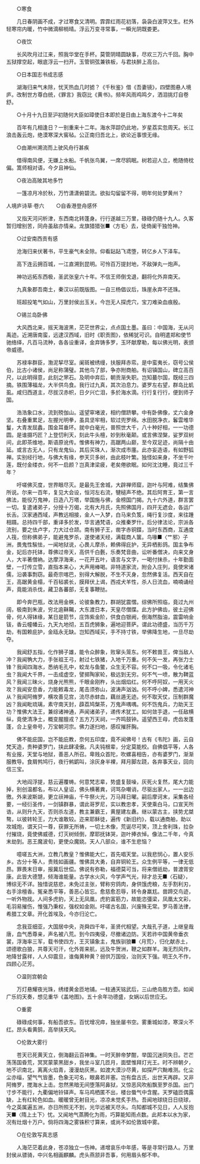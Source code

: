 <!-- { "loadSidebar": true } -->
　　○寒食

　　几日春阴画不成，才过寒食又清明。霏霏红雨花初落，袅袅白波萍又生。栏外轻寒帘内暖，竹中微滴柳梢晴。浮云万变寻常事，一瞬光阴既娄更。

　　○夜饮

　　长风吹月过江来，照我华堂在手杯。莫管阴晴圆缺事，尽欢三万六千回。胸中五狱撑空起，眼底浮云一扫开。玉管铜弦兼铁板，与君扶醉上高台。

　　○日本国志书成志感

　　湖海归来气未除，忧天热血几时摅？《千秋鉴》借《吾妻镜》，四壁图悬人境庐。改制世方尊白统，《罪言》我窃比《黄书》。频年风雨鸡鸣夕，洒泪挑灯自卷舒。

　　○十月十九日至沪初随何大臣如璋使日本即於是日由上海东渡今十二年矣

　　百年有几相逢日？一别重来十二年。海水萍踪仍此地，岁星荔实忽周天。长江浪击轰云炮，绝漠寒深大窖毡。公正南归吾北上，欲论近事恨无缘。

　　○由潮州溯流而上驶风舟行甚疾

　　借得南风便，无嫌上水船。千帆张鸟翼，一席尽鸥眠。树若迎人立，桅随倚枕偏。篙师相对语，今夕且神仙。

　　○夜泊高陂其地多竹

　　一篷凉月冷於秋，万竹潇潇俯碧流。欲拟勾留留不得，明年何处梦黄州？


人境庐诗草·卷六 
　　○自香港登舟感怀

　　又指天河问析津，东西南北转蓬身。行行遂越三万里，碌碌仍随十九人。久客暂归增别苦，同舟虽敌亦情亲。龙旗猎猎张■〈方毛〉去，徒倚阑干独怆神。

　　○过安南西贡有感

　　沧海归来伏著书，平生豪气未全除。仰看跕跕飞鸢堕，转亿乡人下泽车。

　　高下连云拥百城，一江直溯到昆明。可怜百万提封地，不敌弹丸一炮声。

　　神功远拓东西极，圣武张皇六十年。不信王师倒戈退，翻将化外弃南天。

　　九真象郡吾南土，秦汉以前既版图。一自三杨倡议后，珠崖永弃不还珠。

　　班超投笔气如山，万里封侯出玉关。今岂无人探虎穴，宝刀难染血痕殷。

　　○锡兰岛卧佛

　　大风西北来，摇天海波黑，茫茫世界尘，点点国土墨。虽曰：中国海，无从问禹迹。近溯唐南蛮，远逮汉西域，旧时《职贡图》，依稀犹可识。自明遣郑和使节驰络绎，凡百马流种，各各设重译，金弃铸多罗，玉环献摩勒，每以佛光明，表颁帝威德。

　　苏禄率群臣，渤泥挈尽室。阑斑被绣缦，扶服拜赤帟。是中蛮夷长，窃号公侯伯，比古小诸侯，尚足称蒲璧。其他鸟了部，争亦附商舶。有诏镇国山，碑立高百尺，以此明得意，此刻之罘石。及明中弃后，朝贡渐失职。岂知蕞尔国，既经三四摘。铁围薄福龙，大半供鸟食。我行过九真，其次泊息力。婆罗左右望，群岛比虮虱。咸归西道主，尽拔汉赤帜，日夕兴亡泪，多於海水滴。行行复行行，便到师子国。

　　浩浩象口水，流到殑伽山。遥望窣堵波，相约僧跻攀。中有卧佛像，丈六金身坚。右叠重累足，左握光明拳，虽具坚牢相，软过兜罗绵。水田脱净衣，鬊雲堆华鬘，大青发屈蠡，围金耳垂环。就中白毫光，普照世大千，八十种好相，一一功德圆。是谁摄巧匠？上登忉利天，刻此牛头檀，妙到秋毫颠。或言佛涅槃，娑罗双树间，此即茶维地，斯语原讹传。惟佛有神力，高踞两山巅，至今双足迹，尚隔十由延。或言古无人，只有龙鬼仙，其后买珠人，渐次成市廛。此亦妄造语，有如野狐禅。实别经行地，与佛大有缘，参天贝多树，由此枝叶繁。独怪如来身，不坐千叶莲，既付金缕衣，何不一启颜？岂真津梁疲，老矣倦欲眠。如何沈沈睡，竟过三千年？

　　吁嗟佛灭度，世界眼尽灭。是最先王舍城，大辟禅师窟，迦叶与阿难，结集佛所说。尔来一百年，复见大会设，恒河左右流，犍槌声不绝。其后阿育王，第一言佛法，能役万鬼神，日造八万塔，举国施与佛，金榜国门揭。九十六外道，群言罢一切。复遣诸弟子，分授十万偈，北有大月氏，先照佛国月，四开无遮会，各运广长舌。汉家通西域，声教远相接，金人一入梦，白马来负笈，绳行复沙度，来往踵相蹑。总持四千部，重译多於发，华言通梵语，众推秦罗什。后分律法论，宗派各流别，要之佉卢字，力大过仓颉。南有狮子王，凿字赤铜鍱，当时东西商，互通度人筏，但称佛弟子，能避鬼罗杀，遂使诸天经，满载商人箧。鸟喙■〈艹邪〉子洲，畏鬼性騃怯，一闻地狱说，心畏ㄦ摩杀，赖佛得庇护，无异栖影鸽。国主争布金，妃后亦托钵，尊佛过帝天，高供千白氎，乐奏梵音曲，讼听番僧决，向来文身人，大半著僧衲。达摩浮海来，一花开五叶，语言与文字，一喝付抹杀，十年勤面壁，一灯传立雪，直指本来心，大声用棒喝。非特道家流，附会入庄列，竟使宋诸儒，沿袭事剽窃。最奇宗喀巴，别得大解脱，不生不灭身，忽然佛复活。西天自在王，高踞黄金榻，千百毡裘长，膜拜伏上谒，西戎犬羊性，杀人日流血，喃喃诵经声，竟能消杀伐，藏卫各蕃部，无复事鞭挞。

　　即今奔巴瓶，改法用金梜，论彼象教力，群胡犹震慴。综佛所照临，竟过九州阔，极南到朱波，穷北逾靺鞨，大东渡日本，天皇尽僧牒。此方护佛齿，彼土迎佛骨，何人得钵缘，某日是箭节，庄饰紫金阶，供食白银阙，倒海然脂油，震雷响金钹，香云幢幡云，九天九地彻，五百虎狮象，遍地迎菩萨。谓此功德盛，当历千万劫，有国赖庇护，金瓯永无缺。岂知西域买，手不持寸铁，举佛降生地，一旦尽劫夺。

　　我闻舒五指，化作狮子雄，能令众醉象，败窜头笼东。何不敕兽王，俾当敌人冲？我闻觕大力，手张祖王弓，射过七铁猪，入地千万重。何不矢一发，再张力士锋？我闻四海水，悉纳毛孔中，蛟龙与鱼鳖，众生无不容。何不口一吸，令化诸毛虫？我闻大千界，一击成虚空，譬掷陶家轮，极远到无穷。何不气一喷，散为鞞蓝风？我闻三昧火，烧身光熊熊，千眼金刚杵，头出烟焰红。何不呼阿奴，一用天火攻？我闻安息香，力能敕毒龙，尾击须弥山，波涛声汹汹。何不呼小婢，悉遣河神从？我闻阿脩罗，横攻善见宫，流尽赤蚌血，藕丝遁无迹。何不取天仗，压制群魔凶？我闻毗琉璃，素守南天封，薜荔鸠槃茶，万鬼声喁喁。何不饬鬼兵，力助天王功？惟佛大法王，兼综诸神通，声闻诸弟子，递传术犹工。如何敛手退，一任敌横纵，竟使清净土，概变腥膻戎？五方万天祠，一齐鸣鼓钟。遥望西王母，虎齿发蓬蓬，合上皇帝号，万宝朝河宗。佛力遂扫地，感叹摧肝胸。

　　佛不能庇国，岂不能庇教，奈何五印度，竟不闻佛号！古有《韦陀》画，云自梵天造，贵种婆罗门，挟此肆凌傲。凡夫钝根辈，分定莫能校。自佛倡平等，人各有业报，天堂与地狱，善恶人所召。卑贱众首陀，吹螺喜相告，亦有婆罗门，渐渐服教导。食屑鹁鸠行，夜行鸺鹠叫，涂灰身半裸，拜月脚左跷，各弃事天业，回向信三宝。

　　大地阎浮提，慈云遍覆帱。何意梵志辈，势盛复鼓噪，灰死火复然，尾大力能掉，别创温都名，布以人皇诏，佛头横著粪，诃骂杂嘲诮，尽驱出家人，一一出边徼。外来波斯胡，更立祆神庙，千牛祭火光，万马拜日曜。嗣后摩诃末，采集各经要，一经衍圣传，一剑镇群暴，谓此哥罗尼，实以教忠孝，天使乘白马，口宣天所诰，从则升九天，否则杀左道，教主兼霸王，黄屋建左纛。继以蒙古主，挟势尤桀骜，以彼转轮王，力大谁敢较。迩来耶稣徒，遍传《新旧约》，载以通商舶，助以攻城炮，谓天只一尊，获罪无所祷，一切土木像，荒诞尽可笑，顶上舍利珠，拉杂付摧烧，竟使佛威德，灯灭树倾倒，摩耶抚钵哭，迦叶捧衣悼。像法二千年，今真末劫到。恶王魔波旬，更使众魔娆。天人八部众，谁不生悲恼？

　　噫嗟五大洲，立教几教皇？惟佛能大仁，首先唱天堂。以我悲悯心，置人安乐乡。古分十等人，贵贱如画疆。惟佛具大勇，自弃铜轮王。众生例平等，一律无低昂。罪畏末日审，报冀后世偿。佛说有弥勒，福德莫可当，将来僧祇劫，普渡胥安康。此皆大德慧，倾海谁能量。古学水火风，今学声气光，辩才总无■〈石疑〉，博综无不详。独惜说慈悲，未免过主张，臂称穷鸽肉，身供饿虎粮，左手割利刃，右手涂檀香。冤亲悉平等，善恶心皆忘。愈慈愈忍辱，转令身羸尪。兽蹄交鸟迹，一听外物戕。人间多虎豹，天上无凤凰，虎豹富筋力，故能恣彊梁，凤凰太文彩，毛羽易摧伤，惟强乃秉权，强权如金刚。吁嗟古名国，兴废殊无常。罗马善法律，希腊工文章。开化首埃及，今亦归沦亡。

　　念我亚细亚，大国居中央，尧舜四千年，圣贤代相望。大哉孔子道，上继皇哉唐，血气悉尊亲，声名被八荒。到今四夷侵，尽撤诸边防。天若祚中国黄帝垂衣裳，浮海率三军，载书使四方，王灭镇象主，鬼族驯狼■〈月荒〉，归化献赤土，颂德歌白狼，共尊天可汗，化外胥来航，远及牛贺洲，鞭之如群羊。海无烈风作，地降甘露祥，人人仰震旦，谁侮黄种黄？弱供万国役，治则天下强。明王久不作，四顾心茫芳。

　　○温则宫朝会

　　万灯悬耀夜光珠，绣缕黄金匝地铺。一柱通天铭武后，三山绝岛胜方壶。如闻广乐钧天奏，想见重华《盖地图》。五十余年功德盛，女娲以后世应无。

　　○重雾

　　碌碌成何事，有船吾欲东。百忧增况瘁，独坐屡书空。雾重城如漆，寒深火不红。昂头看黄鹄，高举挟天风。

　　○伦敦大雾行

　　苍天已死黄天立，倒海翻云百神集。一时天醉帝梦酣，举国沉迷同失日。芒芒荡荡国昏荒，冥冥蒙蒙黑甜乡，我坐斗室几匝月，面壁惟拜灯光王。时不辨朝夕，地不识南北，离离火焰青，漫漫劫灰黑。如渡大漠沙尽黄，如探严穴黝难测。化尘尘亦缁，望气气皆墨，色象无可名，眼鼻若并塞。岂有盘古氏，出世天再辟。又非阿脩罗，搅海水上击。忽然黑暗无间堕落阿鼻狱，又惊恶风吹船飘至罗杀国。出门寸步不能行，九衢偏地铃铎声。车马鸡栖匿不出，楼台蜃气中含腥。天罗磕匝偶露缺，上有红轮色如血。暖暖曾无射目光，凉凉未觉炙手热。吾闻地球绕日日绕球，今之英属遍五洲，亦日所照无不到，光华远被天尽头。鸟知都城不见日，人人反抱天■〈隋上土下〉忧。又闻地气蒸腾化为雨，巧算能知雨点数。此邦本以水为家，况有灶烟十万户。倘将四海之雾铢积寸算来，或尚不如伦敦城中雾。

　　○在伦敦写真志感

　　人海茫茫着此身，苍凉独立一伤神。递增哀乐中年感，等是寻常行路人。万里封侯从骠骑，中兴名相画麒麟。虎头燕颔非吾事，何用眉头郁不申。

